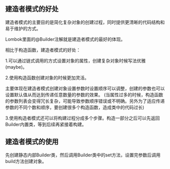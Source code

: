 ## 建造者模式的好处
建造者模式的主要目的是简化复杂对象的创建过程，同时提供更清晰的代码结构和易于维护的方式。

Lombok里面的@Builder注解就是建造者模式的最好的体现。

相比于构造函数，建造者模式的好处：

1.可以通过链式调用的方式设置对象的属性，创建复杂对象时候写法优雅(maybe)。

2.使用构造函数创建对象的时候更加灵活。

主要体现在建造者模式创建对象设置参数时设置顺序可以调整，创建的参数也可以设置默认值从而达到传递任意数量的参数的效果。
(当属性过多的时候，构造函数的参数列表会变得冗长复杂，可能导致参数顺序错误或不明确。另外为了适应传递参数的不同个数和顺序，要创建很多个构造函数，造成类中的代码过长)

3.使用构造者模式还可以将构建过程分成多个步骤。构造一部分之后可以先返回Builder内置类，等到后续再紧接着构建。

## 建造者模式的使用

先创建静态内部Builder类，然后调用Builder类中的set方法，设置完参数后调用build方法创建对象。